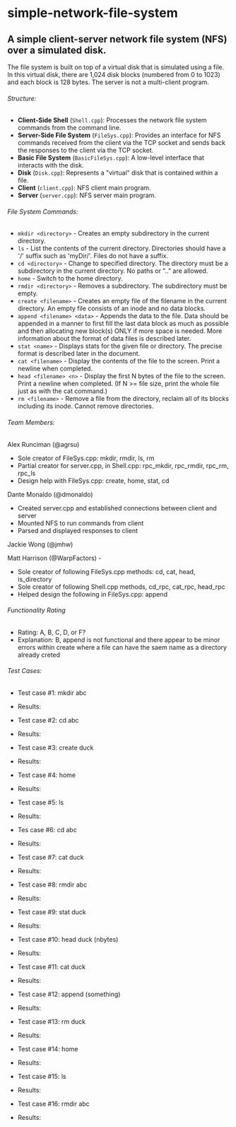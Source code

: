 # simple-network-file-system
## A simple client-server network file system (NFS) over a simulated disk.

The file system is built on top of a virtual disk that is simulated using a file. In this virtual disk, there are 1,024 disk blocks (numbered from 0 to 1023) and each block is 128 bytes. The server is not a multi-client program.

###### Structure:
- **Client-Side Shell** (`Shell.cpp`): Processes the network file system commands from the command line.
- **Server-Side File System** (`FileSys.cpp`): Provides an interface for NFS commands received from the client via the TCP socket and sends back the responses to the client via the TCP socket.
- **Basic File System** (`BasicFileSys.cpp`): A low-level interface that interacts with the disk.
- **Disk** (`Disk.cpp`): Represents a "virtual" disk that is contained within a file.
- **Client** (`client.cpp`): NFS client main program.
- **Server** (`server.cpp`): NFS server main program.

###### File System Commands:
- `mkdir <directory>` - Creates an empty subdirectory in the current directory.
- `ls` - List the contents of the current directory. Directories should have a '/' suffix such as 'myDir/'. Files do not have a suffix.
- `cd <directory>` - Change to specified directory. The directory must be a subdirectory in the current directory. No paths or ".." are allowed.
- `home` - Switch to the home directory.
- `rmdir <directory>` - Removes a subdirectory. The subdirectory must be empty.
- `create <filename>` - Creates an empty file of the filename in the current directory. An empty file consists of an inode and no data blocks.
- `append <filename> <data>` - Appends the data to the file. Data should be appended in a manner to first fill the last data block as much as possible and then allocating new block(s) ONLY if more space is needed. More information about the format of data files is described later.
- `stat <name>` - Displays stats for the given file or directory. The precise format is described later in the document.
- `cat <filename>` - Display the contents of the file to the screen. Print a newline when completed.
- `head <filename> <n>` - Display the first N bytes of the file to the screen. Print a newline when completed. (If N >= file size, print the whole file just as with the cat command.)
- `rm <filename>` - Remove a file from the directory, reclaim all of its blocks including its inode. Cannot remove directories.

###### Team Members:
Alex Runciman (@agrsu)
- Sole creator of FileSys.cpp: mkdir, rmdir, ls, rm
- Partial creator for server.cpp, in Shell.cpp: rpc_mkdir, rpc_rmdir, rpc_rm, rpc_ls
- Design help with FileSys.cpp: create, home, stat, cd

Dante Monaldo (@dmonaldo)
- Created server.cpp and established connections between client and server
- Mounted NFS to run commands from client
- Parsed and displayed responses to client

Jackie Wong (@jmhw)

Matt Harrison (@WarpFactors) -
- Sole creator of following FileSys.cpp methods: cd, cat, head, is_directory
- Sole creator of following Shell.cpp methods, cd_rpc, cat_rpc, head_rpc
- Helped design the following in FileSys.cpp: append

###### Functionality Rating
- Rating: A, B, C, D, or F?
- Explanation: B, append is not functional and there appear to be minor errors within create where a file can have the saem name as a directory already creted 

###### Test Cases:
- Test case #1: mkdir abc
- Results:

- Test case #2: cd abc
- Results:

- Test case #3: create duck
- Results:

- Test case #4: home
- Results:

- Test case #5: ls
- Results:

- Tes case #6: cd abc
- Results:

- Test case #7: cat duck
- Results:

- Test case #8: rmdir abc
- Results:

- Test case #9: stat duck
- Results:

- Test case #10: head duck (nbytes)
- Results:

- Test case #11: cat duck
- Results:

- Test case #12: append (something)
- Results:

- Test case #13: rm duck
- Results:

- Test case #14: home
- Results:

- Test case #15: ls
- Results:

- Test case #16: rmdir abc
- Results:
